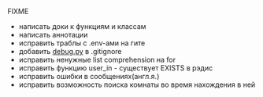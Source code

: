 FIXME
 - написать доки к функциям и классам
 - написать аннотации
 - исправить траблы с .env-ами на гите
 - добавить [debug.py]() в .gitignore
 - исправить ненужные list comprehension на for
 - исправить функцию user_in - существует EXISTS в рэдис
 - исправить ошибки в сообщениях(англ.я.)
 - исправить возможность поиска комнаты во время нахождения в ней